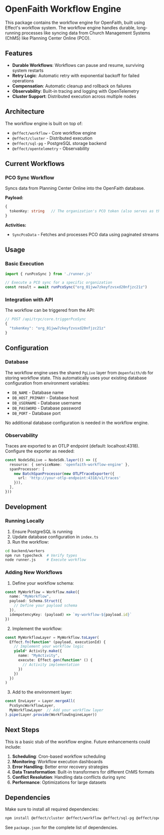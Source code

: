 # OpenFaith Workflow Engine

This package contains the workflow engine for OpenFaith, built using Effect's workflow system. The workflow engine handles durable, long-running processes like syncing data from Church Management Systems (ChMS) like Planning Center Online (PCO).

## Features

- **Durable Workflows**: Workflows can pause and resume, surviving system restarts
- **Retry Logic**: Automatic retry with exponential backoff for failed operations
- **Compensation**: Automatic cleanup and rollback on failures
- **Observability**: Built-in tracing and logging with OpenTelemetry
- **Cluster Support**: Distributed execution across multiple nodes

## Architecture

The workflow engine is built on top of:
- `@effect/workflow` - Core workflow engine
- `@effect/cluster` - Distributed execution
- `@effect/sql-pg` - PostgreSQL storage backend
- `@effect/opentelemetry` - Observability

## Current Workflows

### PCO Sync Workflow

Syncs data from Planning Center Online into the OpenFaith database.

**Payload:**
```typescript
{
  tokenKey: string   // The organization's PCO token (also serves as the orgId)
}
```

**Activities:**
- `SyncPcoData` - Fetches and processes PCO data using paginated streams

## Usage

### Basic Execution

```typescript
import { runPcoSync } from './runner.js'

// Execute a PCO sync for a specific organization
const result = await runPcoSync("org_01jww7zkeyfzvsxd20nfjzc21z")
```

### Integration with API

The workflow can be triggered from the API:

```typescript
// POST /api/trpc/core.triggerPcoSync
{
  "tokenKey": "org_01jww7zkeyfzvsxd20nfjzc21z"
}
```

## Configuration

### Database

The workflow engine uses the shared `PgLive` layer from `@openfaith/db` for storing workflow state. This automatically uses your existing database configuration from environment variables:

- `DB_NAME` - Database name
- `DB_HOST_PRIMARY` - Database host
- `DB_USERNAME` - Database username  
- `DB_PASSWORD` - Database password
- `DB_PORT` - Database port

No additional database configuration is needed in the workflow engine.

### Observability

Traces are exported to an OTLP endpoint (default: localhost:4318). Configure the exporter as needed:

```typescript
const NodeSdkLive = NodeSdk.layer(() => ({
  resource: { serviceName: 'openfaith-workflow-engine' },
  spanProcessor: [
    new BatchSpanProcessor(new OTLPTraceExporter({
      url: 'http://your-otlp-endpoint:4318/v1/traces'
    })),
  ],
}))
```

## Development

### Running Locally

1. Ensure PostgreSQL is running
2. Update database configuration in `index.ts`
3. Run the workflow:

```bash
cd backend/workers
npm run typecheck  # Verify types
node runner.js     # Execute workflow
```

### Adding New Workflows

1. Define your workflow schema:
```typescript
const MyWorkflow = Workflow.make({
  name: "MyWorkflow",
  payload: Schema.Struct({
    // Define your payload schema
  }),
  idempotencyKey: (payload) => `my-workflow-${payload.id}`
})
```

2. Implement the workflow:
```typescript
const MyWorkflowLayer = MyWorkflow.toLayer(
  Effect.fn(function* (payload, executionId) {
    // Implement your workflow logic
    yield* Activity.make({
      name: "MyActivity",
      execute: Effect.gen(function* () {
        // Activity implementation
      })
    })
  })
)
```

3. Add to the environment layer:
```typescript
const EnvLayer = Layer.mergeAll(
  PcoSyncWorkflowLayer,
  MyWorkflowLayer  // Add your workflow layer
).pipe(Layer.provide(WorkflowEngineLayer))
```

## Next Steps

This is a basic stub of the workflow engine. Future enhancements could include:

1. **Scheduling**: Cron-based workflow scheduling
2. **Monitoring**: Workflow execution dashboards  
3. **Error Handling**: Better error recovery strategies
4. **Data Transformation**: Built-in transformers for different ChMS formats
5. **Conflict Resolution**: Handling data conflicts during sync
6. **Performance**: Optimizations for large datasets

## Dependencies

Make sure to install all required dependencies:

```bash
npm install @effect/cluster @effect/workflow @effect/sql-pg @effect/opentelemetry
```

See `package.json` for the complete list of dependencies. 